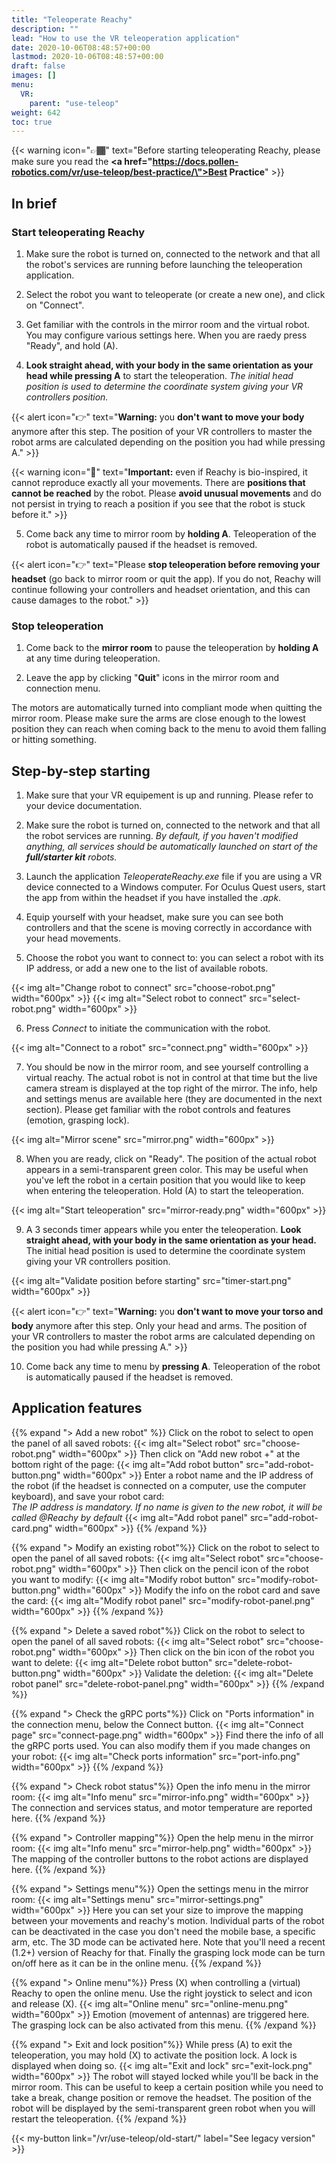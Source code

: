 ```yaml
---
title: "Teleoperate Reachy"
description: ""
lead: "How to use the VR teleoperation application"
date: 2020-10-06T08:48:57+00:00
lastmod: 2020-10-06T08:48:57+00:00
draft: false
images: []
menu:
  VR:
    parent: "use-teleop"
weight: 642
toc: true
---
```


{{< warning icon="👉🏾" text="Before starting teleoperating Reachy, please make sure you read the  <b><a href=\"https://docs.pollen-robotics.com/vr/use-teleop/best-practice/\">Best Practice</a></b>" >}}

## In brief

### Start teleoperating Reachy

1. Make sure the robot is turned on, connected to the network and that all the robot's services are running before launching the teleoperation application.

2. Select the robot you want to teleoperate (or create a new one), and click on "Connect".

3. Get familiar with the controls in the mirror room and the virtual robot. You may configure various settings here. When you are raedy press "Ready", and hold (A).

4. **Look straight ahead, with your body in the same orientation as your head while pressing A** to start the teleoperation. *The initial head position is used to determine the coordinate system giving your VR controllers position.* 

{{< alert icon="👉" text="<b>Warning:</b> you <b>don't want to move your body</b> anymore after this step. The position of your VR controllers to master the robot arms are calculated depending on the position you had while pressing A." >}}

{{< warning icon="🚨" text="<b>Important:</b> even if Reachy is bio-inspired, it cannot reproduce exactly all your movements. There are <b>positions that cannot be reached</b> by the robot. Please <b>avoid unusual movements</b> and do not persist in trying to reach a position if you see that the robot is stuck before it." >}}

5. Come back any time to mirror room by **holding A**. Teleoperation of the robot is automatically paused if the headset is removed.

{{< alert icon="👉" text="Please <b>stop teleoperation before removing your headset</b> (go back to mirror room or quit the app). If you do not, Reachy will continue following your controllers and headset orientation, and this can cause damages to the robot." >}}

### Stop teleoperation

1. Come back to the **mirror room** to pause the teleoperation by **holding A** at any time during teleoperation.  

2. Leave the app by clicking "**Quit**" icons in the mirror room and connection menu. 

The motors are automatically turned into compliant mode when quitting the mirror room. Please make sure the arms are close enough to the lowest position they can reach when coming back to the menu to avoid them falling or hitting something.  


## Step-by-step starting
1. Make sure that your VR equipement is up and running. Please refer to your device documentation.

2. Make sure the robot is turned on, connected to the network and that all the robot services are running. *By default, if you haven't modified anything, all services should be automatically launched on start of the **full/starter kit** robots.*

3. Launch the application *TeleoperateReachy.exe* file if you are using a VR device connected to a Windows computer. For Oculus Quest users, start the app from within the headset if you have installed the *.apk*.

4. Equip yourself with your headset, make sure you can see both controllers and that the scene is moving correctly in accordance with your head movements.

5. Choose the robot you want to connect to: you can select a robot with its IP address, or add a new one to the list of available robots.

{{< img alt="Change robot to connect" src="choose-robot.png" width="600px" >}}
{{< img alt="Select robot to connect" src="select-robot.png" width="600px" >}}

6. Press *Connect* to initiate the communication with the robot.

{{< img alt="Connect to a robot" src="connect.png" width="600px" >}}

7. You should be now in the mirror room, and see yourself controlling a virtual reachy. The actual robot is not in control at that time but the live camera stream is displayed at the top right of the mirror. The info, help and settings menus are available here (they are documented in the next section). Please get familiar with the robot controls and features (emotion, grasping lock).

{{< img alt="Mirror scene" src="mirror.png" width="600px" >}}

8. When you are ready, click on "Ready". The position of the actual robot appears in a semi-transparent green color. This may be useful when you've left the robot in a certain position that you would like to keep when entering the teleoperation. Hold (A) to start the teleoperation.

{{< img alt="Start teleoperation" src="mirror-ready.png" width="600px" >}}

9. A 3 seconds timer appears while you enter the teleoperation. **Look straight ahead, with your body in the same orientation as your head.** The initial head position is used to determine the coordinate system giving your VR controllers position.  

{{< img alt="Validate position before starting" src="timer-start.png" width="600px" >}}

{{< alert icon="👉" text="<b>Warning:</b> you <b>don't want to move your torso and body</b> anymore after this step. Only your head and arms. The position of your VR controllers to master the robot arms are calculated depending on the position you had while pressing A." >}}

10. Come back any time to menu by **pressing A**. Teleoperation of the robot is automatically paused if the headset is removed.


## Application features

{{% expand "> Add a new robot" %}}
Click on the robot to select to open the panel of all saved robots:
{{< img alt="Select robot" src="choose-robot.png" width="600px" >}}
Then click on "Add new robot +" at the bottom right of the page:
{{< img alt="Add robot button" src="add-robot-button.png" width="600px" >}}
Enter a robot name and the IP address of the robot (if the headset is connected on a computer, use the computer keyboard), and save your robot card:  
*The IP address is mandatory. If no name is given to the new robot, it will be called @Reachy by default*
{{< img alt="Add robot panel" src="add-robot-card.png" width="600px" >}}
{{% /expand %}}

{{% expand "> Modify an existing robot"%}}
Click on the robot to select to open the panel of all saved robots:
{{< img alt="Select robot" src="choose-robot.png" width="600px" >}}
Then click on the pencil icon of the robot you want to modify:
{{< img alt="Modify robot button" src="modify-robot-button.png" width="600px" >}}
Modify the info on the robot card and save the card:
{{< img alt="Modify robot panel" src="modify-robot-panel.png" width="600px" >}}
{{% /expand %}}

{{% expand "> Delete a saved robot"%}}
Click on the robot to select to open the panel of all saved robots:
{{< img alt="Select robot" src="choose-robot.png" width="600px" >}}
Then click on the bin icon of the robot you want to delete:
{{< img alt="Delete robot button" src="delete-robot-button.png" width="600px" >}}
Validate the deletion:
{{< img alt="Delete robot panel" src="delete-robot-panel.png" width="600px" >}}
{{% /expand %}}

{{% expand "> Check the gRPC ports"%}}
Click on "Ports information" in the connection menu, below the Connect button.
{{< img alt="Connect page" src="connect-page.png" width="600px" >}}
Find there the info of all the gRPC ports used. You can also modify them if you made changes on your robot:
{{< img alt="Check ports information" src="port-info.png" width="600px" >}}
{{% /expand %}}

{{% expand "> Check robot status"%}}
Open the info menu in the mirror room:
{{< img alt="Info menu" src="mirror-info.png" width="600px" >}}
The connection and services status, and motor temperature are reported here.
{{% /expand %}}

{{% expand "> Controller mapping"%}}
Open the help menu in the mirror room:
{{< img alt="Info menu" src="mirror-help.png" width="600px" >}}
The mapping of the controller buttons to the robot actions are displayed here.
{{% /expand %}}

{{% expand "> Settings menu"%}}
Open the settings menu in the mirror room:
{{< img alt="Settings menu" src="mirror-settings.png" width="600px" >}}
Here you can set your size to improve the mapping between your movements and reachy's motion. Individual parts of the robot can be deactivated in the case you don't need the mobile base, a specific arm, etc. The 3D mode can be activated here. Note that you'll need a recent (1.2+) version of Reachy for that. Finally the grasping lock mode can be turn on/off here as it can be in the online menu.
{{% /expand %}}

{{% expand "> Online menu"%}}
Press (X) when controlling a (virtual) Reachy to open the online menu. Use the right joystick to select and icon and release (X).
{{< img alt="Online menu" src="online-menu.png" width="600px" >}}
Emotion (movement of antennas) are triggered here. The grasping lock can be also activated from this menu.
{{% /expand %}}


{{% expand "> Exit and lock position"%}}
While press (A) to exit the teleoperation, you may hold (X) to activate the position lock. A lock is displayed when doing so.
{{< img alt="Exit and lock" src="exit-lock.png" width="600px" >}}
The robot will stayed locked while you'll be back in the mirror room. This can be useful to keep a certain position while you need to take a break, change position or remove the headset. The position of the robot will be displayed by the semi-transparent green robot when you will restart the teleoperation.
{{% /expand %}}

{{< my-button link="/vr/use-teleop/old-start/" label="See legacy version" >}}